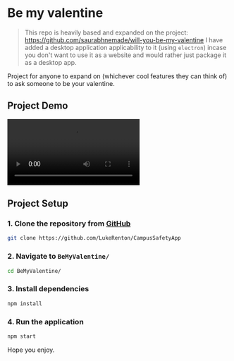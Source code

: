 # Be my valentine 
> This repo is heavily based and expanded on the project: https://github.com/saurabhnemade/will-you-be-my-valentine
> I have added a desktop application applicability to it (using `electron`) incase you don't want to use it as a website and would rather just package it as a desktop app.

Project for anyone to expand on (whichever cool features they can think of) to ask someone to be your valentine.

## Project Demo
<video controls>
  <source src="https://github.com/LukeRenton/BeMyValentine/blob/master/assests/DemoVidValentines.mp4" type="video/mp4">
</video>


## Project Setup
### 1. Clone the repository from [GitHub](https://github.com/LukeRenton/BeMyValentine)
```bash
git clone https://github.com/LukeRenton/CampusSafetyApp
```

### 2. Navigate to `BeMyValentine/`
```bash
cd BeMyValentine/
```

### 3. Install dependencies
```bash
npm install
```

### 4. Run the application
```bash
npm start
```

Hope you enjoy.
